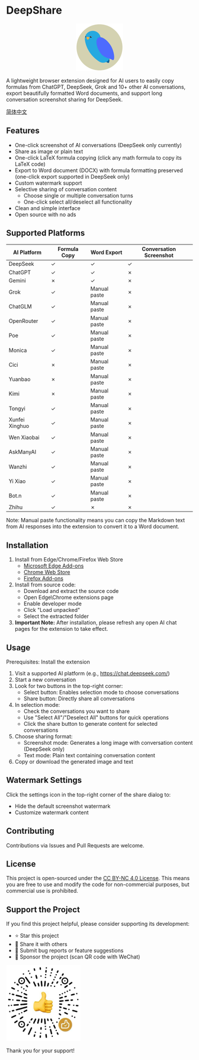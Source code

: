 # DeepShare

<p align="center">
  <img src="icons/deepshare-icon.svg" alt="deepshare-icon" width="128"/>
</p>

A lightweight browser extension designed for AI users to easily copy formulas from ChatGPT, DeepSeek, Grok and 10+ other AI conversations, export beautifully formatted Word documents, and support long conversation screenshot sharing for DeepSeek.

[简体中文](README.zh-CN.md)

## Features

- One-click screenshot of AI conversations (DeepSeek only currently)
- Share as image or plain text
- One-click LaTeX formula copying (click any math formula to copy its LaTeX code)
- Export to Word document (DOCX) with formula formatting preserved (one-click export supported in DeepSeek only)
- Custom watermark support
- Selective sharing of conversation content
  - Choose single or multiple conversation turns
  - One-click select all/deselect all functionality
- Clean and simple interface
- Open source with no ads

## Supported Platforms

| AI Platform | Formula Copy | Word Export | Conversation Screenshot |
|-------------|-------------|-------------|------------------------|
| DeepSeek | ✓ | ✓ | ✓ |
| ChatGPT | ✓ | ✓ | ✗ |
| Gemini | ✗ | ✓ | ✗ |
| Grok | ✓ | Manual paste | ✗ |
| ChatGLM | ✓ | Manual paste | ✗ |
| OpenRouter | ✓ | Manual paste | ✗ |
| Poe | ✓ | Manual paste | ✗ |
| Monica | ✓ | Manual paste | ✗ |
| Cici | ✗ | Manual paste | ✗ |
| Yuanbao | ✗ | Manual paste | ✗ |
| Kimi | ✗ | Manual paste | ✗ |
| Tongyi | ✓ | Manual paste | ✗ |
| Xunfei Xinghuo | ✓ | Manual paste | ✗ |
| Wen Xiaobai | ✓ | Manual paste | ✗ |
| AskManyAI | ✓ | Manual paste | ✗ |
| Wanzhi | ✓ | Manual paste | ✗ |
| Yi Xiao | ✓ | Manual paste | ✗ |
| Bot.n | ✓ | Manual paste | ✗ |
| Zhihu | ✓ | ✗ | ✗ |

Note: Manual paste functionality means you can copy the Markdown text from AI responses into the extension to convert it to a Word document.

## Installation

1. Install from Edge/Chrome/Firefox Web Store
   - [Microsoft Edge Add-ons](https://microsoftedge.microsoft.com/addons/detail/deepshare/pdccjnppfegekpnhfljbngammgfbcofm)
   - [Chrome Web Store](https://chromewebstore.google.com/detail/omnaecaamcabmnbjnpjpecoaalfgidop)
   - [Firefox Add-ons](https://addons.mozilla.org/firefox/addon/deepshare/)
2. Install from source code:
   - Download and extract the source code
   - Open Edge\Chrome extensions page
   - Enable developer mode
   - Click "Load unpacked"
   - Select the extracted folder
3. **Important Note:** After installation, please refresh any open AI chat pages for the extension to take effect.

## Usage

Prerequisites: Install the extension

1. Visit a supported AI platform (e.g., https://chat.deepseek.com/)
2. Start a new conversation
3. Look for two buttons in the top-right corner:
   - Select button: Enables selection mode to choose conversations
   - Share button: Directly share all conversations
4. In selection mode:
   - Check the conversations you want to share
   - Use "Select All"/"Deselect All" buttons for quick operations
   - Click the share button to generate content for selected conversations
5. Choose sharing format:
   - Screenshot mode: Generates a long image with conversation content (DeepSeek only)
   - Text mode: Plain text containing conversation content
6. Copy or download the generated image and text

## Watermark Settings

Click the settings icon in the top-right corner of the share dialog to:

- Hide the default screenshot watermark
- Customize watermark content

## Contributing

Contributions via Issues and Pull Requests are welcome.

## License

This project is open-sourced under the [CC BY-NC 4.0 License](LICENSE). This means you are free to use and modify the code for non-commercial purposes, but commercial use is prohibited.

## Support the Project

If you find this project helpful, please consider supporting its development:

- ⭐ Star this project
- 📢 Share it with others
- 🐛 Submit bug reports or feature suggestions
- 🧧 Sponsor the project (scan QR code with WeChat)

<img src="icons/sponsor-code.png" alt="donate" width="200"/>

Thank you for your support!